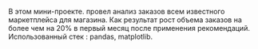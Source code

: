 В этом мини-проекте. провел анализ заказов всем известного маркетплейса для магазина. Как результат рост объема заказов на более чем на 20% в первый месяц после применения рекомендаций.  
Использованный стек : pandas, matplotlib.
